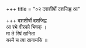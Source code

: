 +++
title = "०२ दशशीर्षो दशजिह्व आ"

+++
दशशीर्षो दशजिह्व  
आ रभे वीरको भिषक् ।  
मा ते रिषं खनिता  
यस्मै च त्वा खनामसि ॥